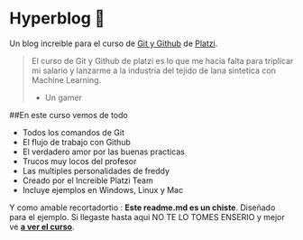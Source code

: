 # Hyperblog 💚
Un blog increible para el curso de [Git y Github](https://platzi.com/cursos/git-github/ "Git y Github") de [Platzi](https://platzi.com/ "Platzi").

>El curso de Git y Github de platzi es lo que me hacia falta para triplicar mi salario y lanzarme a la industria del tejido de lana sintetica con Machine Learning.
> - Un gamer

##En este curso vemos de todo
* Todos los comandos de Git
* El flujo de trabajo con Github
* El verdadero amor por las buenas practicas
* Trucos muy locos del profesor
* Las multiples personalidades de freddy
* Creado por el Increible Platzi Team
* Incluye ejemplos en Windows, Linux y Mac

Y como amable recortadortio : **Este readme.md es un chiste**. Diseñado para el ejemplo. Si llegaste hasta aqui NO TE LO TOMES ENSERIO y mejor ve [**a ver el curso**](https://platzi.com/cursos/git-github/ "a ver el curso").
